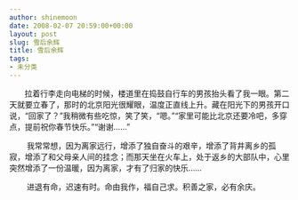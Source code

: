 ```yaml
---
author: shinemoon
date: 2008-02-07 20:59:00+00:00
layout: post
slug: 雪后余辉
title: 雪后余辉
tags:
- 未分类
---
```


        拉着行李走向电梯的时候，楼道里在捣鼓自行车的男孩抬头看了我一眼。第二天就要立春了，那时的北京阳光很耀眼，温度正直线上升。藏在阳光下的男孩开口说，“回家了？”我稍微有些吃惊，笑了笑，“嗯。”“家里可能比北京还要冷吧，多穿点，提前祝你春节快乐。”“谢谢……”

  


         我常常想，因为离家远行，增添了独自奋斗的艰辛，增添了背井离乡的孤寂，增添了和父母亲人间的挂念；而那天坐在火车上，处于返乡的大部队中，心里突然增添了一份温暖，因为离家，才有了归家的快乐……

  


         进退有命，迟速有时。命由我作，福自己求。积善之家，必有余庆。
